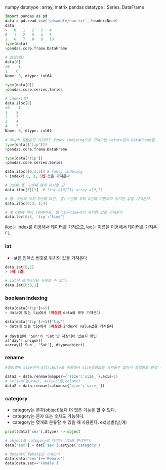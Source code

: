 numpy datatype : array, matrix
pandas datatype : Series, DataFrame

```python
import pandas as pd
data = pd.read_csv('pdsample/num.txt', header=None)
data
>	0	1	2	3	4
0	1	2	3	4	5
1	6	7	8	9	10
type(data)
>pandas.core.frame.DataFrame

# 컬럼(열)
data[0]
>0    1
1    6
Name: 0, dtype: int64
        
type(data[0])
>pandas.core.series.Series

# index(행)
data.iloc[0]
>0    1
1    2
2    3
3    4
4    5
Name: 0, dtype: int64
        
# 하나의 컬럼값만 가져와도 fancy indexing으로 가져오면 return값이 DataFrame임.
type(data[['tip']])
>pandas.core.frame.DataFrame

type(data['tip'])
>pandas.core.series.Series

data.iloc[[0,3,5]] # fancy indexing
> index가 0, 3, 5인 것을 가져온다

# 3번째 행, 1번째 열에 위치한 값
data.iloc[3][1]  # list a[0][1] array a[0,1]

# 행: 0번째 부터 3번째 미만, 열: 1번째 부터 4번째 미만까지 위치한 값을 가져온다.
data.iloc[0:3, 1:4]

# 행 0번째 부터 5번째까지, 열 tip~time까지 위치한 값을 가져온다
data.loc[0:5, 'tip':'time']
```

iloc는 index를 이용해서 데이터를 가져오고,
loc는 이름을 이용해서 데이터를 가져온다.



### iat

- iat은 인덱스 번호로 위치의 값을 가져온다

```python
data.iat[0,1]
> 0행 1열

# iat은 슬라이싱을 사용할 수 없다.
data.iat[0:3,1]
```



### boolean indexing

```python
data[data['tip']>=5]
> data에 있는 tip에서 5이상인 data를 모두 가져온다

data[data['tip']>=5]['tip']
> data에 있는 tip에서 5이상인 index와 value값을 가져온다
```



```
# day컬럼에 'Sun'와 'Sat'만 저장되어 있는지 확인
a['day'].unique()
>array(['Sun', 'Sat'], dtype=object)
```



### rename

```python
#컬럼명이 size여서 attribute를 이용해서 size컬럼값을 가져올수 없어서 컬럼명을 변경 시켜주는 것이다

data2 = data.renmae(mapper={'size':'size_'},axis=1)
# axis=0(행,raw), axis=1(열,column)
data2 = data.renmae(columns={'size':'size_'})    
```



### category

- category는 문자(object)보다 더 많은 기능을 할 수 있다.
- category는 문자 또는 숫자도 가능하다.
- category는 몇개로 분류할 수 있을 때 사용한다. ex)성별(남,여)

```python
print(data['sex'].dtype) -> object

# object를 category로 데이터 타입을 변경한다.
data['sex'] = dat['sex'].astype('category')

# data에서 female만 가져오기
data[data['sex']=='Female']
data[data.sex=='Female']
```

